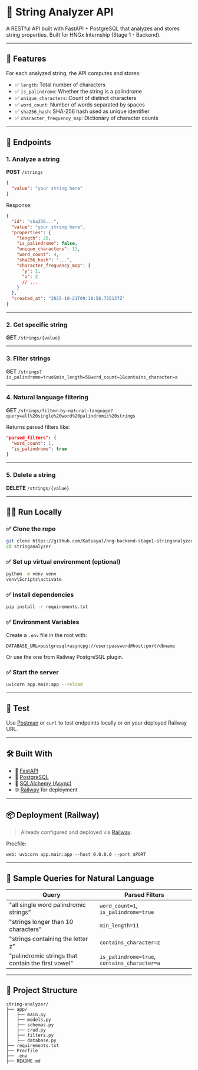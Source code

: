 # 🧠 String Analyzer API

A RESTful API built with FastAPI + PostgreSQL that analyzes and stores string properties. Built for HNGx Internship (Stage 1 - Backend).

---

## 🚀 Features

For each analyzed string, the API computes and stores:

- ✅ `length`: Total number of characters
- ✅ `is_palindrome`: Whether the string is a palindrome
- ✅ `unique_characters`: Count of distinct characters
- ✅ `word_count`: Number of words separated by spaces
- ✅ `sha256_hash`: SHA-256 hash used as unique identifier
- ✅ `character_frequency_map`: Dictionary of character counts

---

## 📌 Endpoints

### 1. Analyze a string  
**POST** `/strings`

```json
{
  "value": "your string here"
}
````

Response:

```json
{
  "id": "sha256...",
  "value": "your string here",
  "properties": {
    "length": 20,
    "is_palindrome": false,
    "unique_characters": 13,
    "word_count": 4,
    "sha256_hash": "...",
    "character_frequency_map": {
      "y": 1,
      "o": 2
      // ...
    }
  },
  "created_at": "2025-10-21T09:18:50.755137Z"
}
```

---

### 2. Get specific string

**GET** `/strings/{value}`

---

### 3. Filter strings

**GET** `/strings?is_palindrome=true&min_length=5&word_count=1&contains_character=a`

---

### 4. Natural language filtering

**GET** `/strings/filter-by-natural-language?query=all%20single%20word%20palindromic%20strings`

Returns parsed filters like:

```json
"parsed_filters": {
  "word_count": 1,
  "is_palindrome": true
}
```

---

### 5. Delete a string

**DELETE** `/strings/{value}`

---

## 🧑‍💻 Run Locally

### ✅ Clone the repo

```bash
git clone https://github.com/Katsayal/hng-backend-stage1-stringanalyzer
cd stringanalyzer
```

### ✅ Set up virtual environment (optional)

```bash
python -m venv venv
venv\Scripts\activate
```

### ✅ Install dependencies

```bash
pip install -r requirements.txt
```

### ✅ Environment Variables

Create a `.env` file in the root with:

```env
DATABASE_URL=postgresql+asyncpg://user:password@host:port/dbname
```

Or use the one from Railway PostgreSQL plugin.

### ✅ Start the server

```bash
uvicorn app.main:app --reload
```

---

## 🧪 Test

Use [Postman](https://www.postman.com/) or `curl` to test endpoints locally or on your deployed Railway URL.

---

## 🛠 Built With

* 🧬 [FastAPI](https://fastapi.tiangolo.com/)
* 🐘 [PostgreSQL](https://www.postgresql.org/)
* 🔌 [SQLAlchemy (Async)](https://docs.sqlalchemy.org/en/20/orm/extensions/asyncio.html)
* 🌐 [Railway](https://railway.app/) for deployment

---

## 📦 Deployment (Railway)

> Already configured and deployed via [Railway](https://railway.app).

Procfile:

```
web: uvicorn app.main:app --host 0.0.0.0 --port $PORT
```

---

## 🧠 Sample Queries for Natural Language

| Query                                              | Parsed Filters                               |
| -------------------------------------------------- | -------------------------------------------- |
| "all single word palindromic strings"              | `word_count=1`, `is_palindrome=true`         |
| "strings longer than 10 characters"                | `min_length=11`                              |
| "strings containing the letter z"                  | `contains_character=z`                       |
| "palindromic strings that contain the first vowel" | `is_palindrome=true`, `contains_character=a` |

---

## 📂 Project Structure

```
string-analyzer/
├── app/
│   ├── main.py
│   ├── models.py
│   ├── schemas.py
│   ├── crud.py
│   ├── filters.py
│   ├── database.py
├── requirements.txt
├── Procfile
├── .env
├── README.md
```